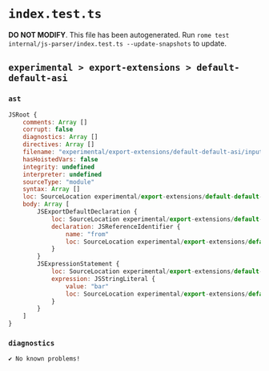 # `index.test.ts`

**DO NOT MODIFY**. This file has been autogenerated. Run `rome test internal/js-parser/index.test.ts --update-snapshots` to update.

## `experimental > export-extensions > default-default-asi`

### `ast`

```javascript
JSRoot {
	comments: Array []
	corrupt: false
	diagnostics: Array []
	directives: Array []
	filename: "experimental/export-extensions/default-default-asi/input.js"
	hasHoistedVars: false
	integrity: undefined
	interpreter: undefined
	sourceType: "module"
	syntax: Array []
	loc: SourceLocation experimental/export-extensions/default-default-asi/input.js 1:0-3:0
	body: Array [
		JSExportDefaultDeclaration {
			loc: SourceLocation experimental/export-extensions/default-default-asi/input.js 1:0-1:19
			declaration: JSReferenceIdentifier {
				name: "from"
				loc: SourceLocation experimental/export-extensions/default-default-asi/input.js 1:15-1:19 (from)
			}
		}
		JSExpressionStatement {
			loc: SourceLocation experimental/export-extensions/default-default-asi/input.js 2:0-2:6
			expression: JSStringLiteral {
				value: "bar"
				loc: SourceLocation experimental/export-extensions/default-default-asi/input.js 2:0-2:5
			}
		}
	]
}
```

### `diagnostics`

```
✔ No known problems!

```
